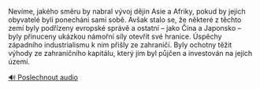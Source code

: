 
Nevíme, jakého směru by nabral vývoj dějin Asie a Afriky, pokud by jejich obyvatelé byli ponecháni sami sobě. Avšak stalo se, že některé z těchto zemí byly podřízeny evropské správě a ostatní – jako Čína a Japonsko – byly přinuceny ukázkou námořní síly otevřít své hranice. Úspěchy západního industrialismu k nim přišly ze zahraničí. Byly ochotny těžit výhody ze zahraničního kapitálu, který jim byl půjčen a investován na jejich území.

[🔊 Poslechnout audio](/data/7-paragraphs/audio/chapter_92/para_002-Nevme-jakho-smru-by-nabral-vvoj-djin-Asie-a.mp3)

